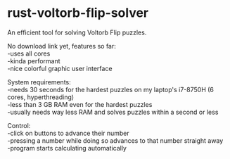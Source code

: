 # rust-voltorb-flip-solver
An efficient tool for solving Voltorb Flip puzzles.

No download link yet, features so far:  
-uses all cores  
-kinda performant  
-nice colorful graphic user interface  

System requirements:  
-needs 30 seconds for the hardest puzzles on my laptop's i7-8750H (6 cores, hyperthreading)  
-less than 3 GB RAM even for the hardest puzzles  
-usually needs way less RAM and solves puzzles within a second or less  

Control:  
-click on buttons to advance their number  
-pressing a number while doing so advances to that number straight away  
-program starts calculating automatically  
